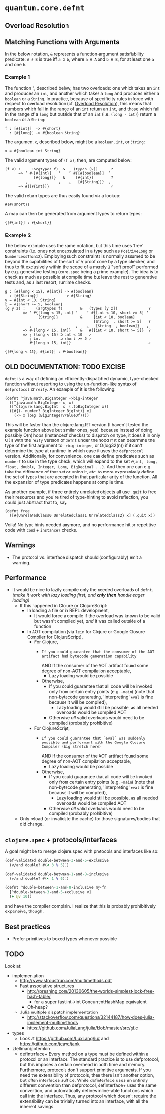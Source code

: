 # `quantum.core.defnt`

## Overload Resolution

## Matching Functions with Arguments

In the below notation, `&` represents a function-argument satisfiability predicate: `A & B` is true iff `a ⊇ b`, where `a ∈ A` and `b ∈ B`, for at least one `a` and one `b`.

### Example 1

The function `f`, described below, has two overloads: one which takes an `int` and produces an `int`, and another which takes a `long` and produces either a `boolean` or a `String`. In practice, because of specificity rules in force with respect to overload resolution (cf. [Overload Resolution]()), this means that numbers which fall in the range of an `int` return an `int`, and those which fall in the range of a `long` but outside that of an `int` (i.e. `(long - int)`) return a `boolean` or a `String`:

```
f : [#{int}]  -> #{short}
  : [#{long}] -> #{boolean String}
```

The argument `x`, described below, might be a `boolean`, `int`, or `String`:

```
x = #{boolean int String}
```

The valid argument types of `(f x)`, then, are computed below:

```
(f x) :     (argtypes f)  &    (types [x])      ?
      => ⸢ #{[#{int}]   ⸣    ⸢ #{[#{boolean}]  ⸣
             [#{long}]}   &     [#{int}]        ?
         ⸤              ⸥    ⸤   [#{String}]}  ⸥
      => #{[#{int}]}                            ✓
```

The valid return types are thus easily found via a lookup:

```
#{#{short}}
```

A map can then be generated from argument types to return types:

```
{[#{int}] : #{short}}
```

### Example 2

The below example uses the same notation, but this time uses 'free' constraints (i.e. ones not encapsulated in a type such as `PositiveLong` or `NumberLessThan12`). Employing such constraints is normally assumed to be beyond the capabilities of the sort of `∀` proof done by a type checker, and thus to fit exclusively within the scope of a merely `∃` "soft proof" performed by e.g. generative testing (`core.spec` being a prime example). The idea is to check as much as possible at compile time but leave the rest to generative tests and, as a last resort, runtime checks.

```
g : [#{long < 15}, #{int}] -> #{boolean}
  : [#{String}]            -> #{String}
y = #{int < 10, String}
z = #{short >= 5, boolean}
(g y z) :     (argtypes f)        &   (types [y z])              ?
        => ⸢ #{[long < 15, int] ⸣    ⸢ #{[int < 10, short >= 5] ⸣
               [String]}          &     [int < 10, boolean]
                                        [String  , short >= 5]   ?
           ⸤                    ⸥    ⸤   [String  , boolean]}   ⸥
        => #{[long < 15, int]}    &   #{[int < 10, short >= 5]}  ?
        => ; (long < 15) ⊇ int < 10   ✓
           ; int         ⊇ short >= 5 ✓
           #{[long < 15, int]}                                   ✓

{[#{long < 15}, #{int}] : #{boolean}}
```

## OLD DOCUMENTATION: TODO EXCISE

`defnt` is a way of defining an efficiently-dispatched dynamic, type-checked function without resorting to using the un-function-like syntax of `defprotocol` or `reify`. An example of it is the following:

```
(defnt ^java.math.BigInteger ->big-integer
  ([^java.math.BigInteger x] x)
  ([^clojure.lang.BigInt  x] (.toBigInteger x))
  ([#{(- number? BigInteger BigInt)} x]
    (-> x long (BigInteger/valueOf))))
```

This will be faster than the clojure.lang.RT version (I haven't tested the example function above but similar ones, yes), because instead of doing possibly O(n) hops (instanceof checks) to dispatch on type, it does it in only O(1) with the `reify` version of `defnt` under the hood if it can determine the type of the first argument to `->big-integer`, or O(log32(n)) if it can't determine the type at runtime, in which case it uses the `defprotocol` version. Additionally, for convenience, one can define predicates such as `number?` to use in the type check, which will expand to the set `#{int, long, float, double, Integer, Long, BigDecimal ...}`. And then one can e.g. take the difference of that set or union it, etc. to more expressively define the set of types that are accepted in that particular arity of the function. All the expansion of type predicates happens at compile time.

As another example, if three entirely unrelated objects all use `.quit` to free their resources and you're tired of type-hinting to avoid reflection, you could just abstract that to, say:
```
(defnt free
  ([#{UnrelatedClass0 UnrelatedClass1 UnrelatedClass2} x] (.quit x))
```
Voila! No type hints needed anymore, and no performance hit or repetitive code with `cond` + `instance?` checks.


## Warnings
- The protocol vs. interface dispatch should (configurably) emit a warning.

## Performance
- It would be nice to lazily compile only the needed overloads of `defnt`.
  *(make it work with lazy loading first, and **only then** handle eager loading)*
  - If this happened in Clojure or ClojureScript:
    - In loading a file or in REPL development,
      - It would force a compile if the overload was known to be valid but wasn't compiled yet, *and* it was called outside of a function
    - In AOT compilation (via `lein` for Clojure or Google Closure Compiler for ClojureScript),
      - For Clojure,
        -     If you could guarantee that the consumer of the AOT artifact had bytecode generation capability
          AND If the consumer of the AOT artifact found some degree of non-AOT compilation acceptable,
          - Lazy loading would be possible
        - Otherwise,
          - If you could guarantee that all code will be invoked only from certain entry points (e.g. `-main`) (note that non-bytecode generating, 'interpreting' `eval` is fine because it will be compiled),
            - Lazy loading would still be possible, as all needed overloads would be compiled AOT
          - Otherwise *all* valid overloads would need to be compiled (probably prohibitive)
      - For ClojureScript,
        -     If you could guarantee that `eval` was suddenly possible and performant with the Google Closure Compiler (big stretch here)
          AND If the consumer of the AOT artifact found some degree of non-AOT compilation acceptable,
          - Lazy loading would be possible
        - Otherwise,
          - If you could guarantee that all code will be invoked only from certain entry points (e.g. `-main`) (note that non-bytecode generating, 'interpreting' `eval` is fine because it will be compiled),
            - Lazy loading would still be possible, as all needed overloads would be compiled AOT
          - Otherwise *all* valid overloads would need to be compiled (probably prohibitive)
  - Only reload (or invalidate the cache) for those signatures/bodies that did change.

## `clojure.spec` + protocols/interfaces

A goal might be to merge clojure.spec with protocols and interfaces like so:

```clojure
(def-validated double-between-3-and-5-exclusive
  (v/and double? #(< 3 % 5)))

(def-validated double-between-1-and-8-inclusive
  (v/and double? #(< 1 % 8)))

(defnt ^double-between-1-and-8-inclusive my-fn
  [^double-between-3-and-5-exclusive v]
  (+ @v 10))
```

and have the compiler complain.
I realize that this is probably prohibitively expensive, though.


## Best practices

- Prefer primitives to boxed types whenever possible

## TODO

Look at:

- implementation
  - http://www.stroustrup.com/multimethods.pdf
  - Fast associative structures
    - http://preshing.com/20130605/the-worlds-simplest-lock-free-hash-table/
      - for a super fast int->int ConcurrentHashMap equivalent
    - Off-heap?
  - Julia multiple dispatch implementation
    - http://stackoverflow.com/questions/32144187/how-does-julia-implement-multimethods
    - https://github.com/JuliaLang/julia/blob/master/src/gf.c
- types
  - Look at https://github.com/LuxLang/lux and https://github.com/jeaye/jank
- ztellman/potemkin
  - definterface+
    Every method on a type must be defined within a protocol or an interface. The standard practice is to use defprotocol, but this imposes a certain overhead in both time and memory. Furthermore, protocols don't support primitive arguments. If you need the extensibility of protocols, then there isn't another option, but often interfaces suffice.
    While definterface uses an entirely different convention than defprotocol, definterface+ uses the same convention, and automatically defines inline-able functions which call into the interface. Thus, any protocol which doesn't require the extensibility can be trivially turned into an interface, with all the inherent savings.

